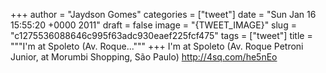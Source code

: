 
+++
author = "Jaydson Gomes"
categories = ["tweet"]
date = "Sun Jan 16 15:55:20 +0000 2011"
draft = false
image = "{TWEET_IMAGE}"
slug = "c1275536088646c995f63adc930eaef225fcf475"
tags = ["tweet"]
title = """I'm at Spoleto (Av. Roque..."""
+++
I'm at Spoleto (Av. Roque Petroni Junior, at Morumbi Shopping, São Paulo) http://4sq.com/he5nEo
